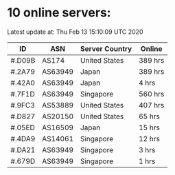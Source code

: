 # 10 online servers:

Latest update at: Thu Feb 13 15:10:09 UTC 2020

| ID | ASN | Server Country | Online |
| -- | --- | -------------- | ------ |
| #.D09B | AS174 | United States | 389 hrs |
| #.2A79 | AS63949 | Japan | 389 hrs |
| #.42A0 | AS63949 | Japan | 4 hrs |
| #.7F1D | AS63949 | Singapore | 560 hrs |
| #.9FC3 | AS53889 | United States | 407 hrs |
| #.D827 | AS20150 | United States | 65 hrs |
| #.05ED | AS16509 | Japan | 15 hrs |
| #.4DA9 | AS14061 | Singapore | 12 hrs |
| #.DA21 | AS63949 | Singapore | 3 hrs |
| #.679D | AS63949 | Singapore | 1 hrs |

